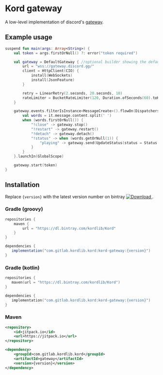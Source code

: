 # Kord gateway

A low-level implementation of discord's [gateway](https://discordapp.com/developers/docs/topics/gateway).

## Example usage

```kotlin
suspend fun main(args: Array<String>) {
    val token = args.firstOrNull() ?: error("token required")

    val gateway = DefaultGateway { //optional builder showing the defaults
        url = "wss://gateway.discord.gg/"
        client = HttpClient(CIO) {
            install(WebSockets)
            install(JsonFeature)
        }

        retry = LinearRetry(2.seconds, 20.seconds, 10)
        rateLimiter = BucketRateLimiter(120, Duration.ofSeconds(60).toKotlinDuration())
    }

    gateway.events.filterIsInstance<MessageCreate>().flowOn(Dispatchers.IO).onEach {
        val words = it.message.content.split(' ')
        when (words.firstOrNull()) {
            "!close" -> gateway.stop()
            "!restart" -> gateway.restart()
            "!detach" -> gateway.detach()
            "!status" -> when (words.getOrNull(1)) {
                "playing" -> gateway.send(UpdateStatus(status = Status.Online, afk = false, game = Activity("Kord", ActivityType.Game)))
            }
        }
    }.launchIn(GlobalScope)

    gateway.start(token)
}
```

## Installation

Replace `{version}` with the latest version number on bintray [ ![Download](https://api.bintray.com/packages/kordlib/Kord/Kord/images/download.svg) ](https://bintray.com/kordlib/Kord/Kord/_latestVersion).

### Gradle (groovy)

```groovy
repositories {
    maven {
        url = "https://dl.bintray.com/kordlib/Kord"
    }
}
```

```groovy
dependencies {
   implementation("com.gitlab.kordlib.kord:kord-gateway:{version}")
}
```

### Gradle (kotlin)

```kotlin
repositories {
   maven(url = "https://dl.bintray.com/kordlib/Kord")
}
```

```kotlin
dependencies {
   implementation("com.gitlab.kordlib.kord:kord-gateway:{version}")
}
```

### Maven

```xml
<repository>
    <id>jitpack.io</id>
    <url>https://jitpack.io</url>
</repository>
```

```xml
<dependency>
    <groupId>com.gitlab.kordlib.kord</groupId>
    <artifactId>gateway</artifactId>
    <version>{version}</version>
</dependency>
```